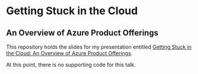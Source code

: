 # Getting Stuck in the Cloud
## An Overview of Azure Product Offerings

This repository holds the slides for my presentation entitled [Getting Stuck in the Cloud:  An Overview of Azure Product Offerings](https://www.catallaxyservices.com/presentations/getting-stuck-in-the-cloud/).

At this point, there is no supporting code for this talk.
